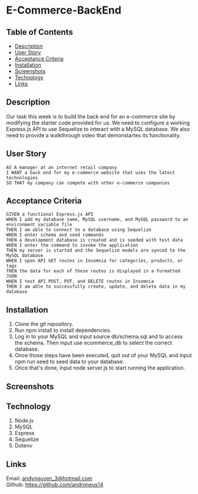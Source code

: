 # E-Commerce-BackEnd

## Table of Contents

- [Description](#description)
- [User Story](#user-story)
- [Acceptance Criteria](#acceptance-criteria)
- [Installation](#installation)
- [Screenshots](#screenshots)
- [Technology](#technology)
- [Links](#links)

## Description

Our task this week is to build the back end for an e-commerce site by modifying the starter code provided for us. We need to configure a working Express.js API to use Sequelize to interact with a MySQL database. We also need to provide a walkthrough video that demonstartes its functionality.

## User Story

    AS A manager at an internet retail company
    I WANT a back end for my e-commerce website that uses the latest technologies
    SO THAT my company can compete with other e-commerce companies

## Acceptance Criteria

    GIVEN a functional Express.js API
    WHEN I add my database name, MySQL username, and MySQL password to an environment variable file
    THEN I am able to connect to a database using Sequelize
    WHEN I enter schema and seed commands
    THEN a development database is created and is seeded with test data
    WHEN I enter the command to invoke the application
    THEN my server is started and the Sequelize models are synced to the MySQL database
    WHEN I open API GET routes in Insomnia for categories, products, or tags
    THEN the data for each of these routes is displayed in a formatted JSON
    WHEN I test API POST, PUT, and DELETE routes in Insomnia
    THEN I am able to successfully create, update, and delete data in my database

## Installation

1. Clone the git repository.
2. Run npm install to install dependencies.
3. Log in to your MySQL and input
   source db/schema.sql
   and to access the schema. Then input
   use ecommerce_db
   to select the correct database.
4. Once those steps have been executed, quit out of your MySQL and input
   npm run seed
   to seed data to your database.
5. Once that's done, input
   node server.js
   to start running the application.

## Screenshots

## Technology

1. Node.js
2. MySQL
3. Express
4. Sequelize
5. Dotenv

## Links

Email: andynguyen_3@hotmail.com <br />
Github: https://github.com/androneus14 <br />
